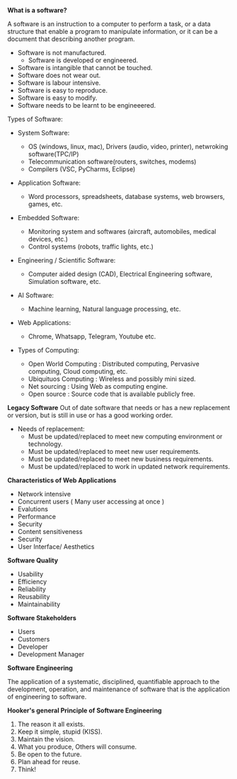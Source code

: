 **What is a software?**

A software is an instruction to a computer to perform a task, or a data structure that enable a program to manipulate information, or it can be a document that describing another program.

* Software is not manufactured.
    * Software is developed or engineered.
* Software is intangible that cannot be touched.
* Software does not wear out.
* Software is labour intensive.
* Software is easy to reproduce.
* Software is easy to modify.
* Software needs to be learnt to be engineeered.

Types of Software:

* System Software:
    * OS (windows, linux, mac), Drivers (audio, video, printer), netwroking software(TPC/IP)
    * Telecommunication software(routers, switches, modems)
    * Compilers (VSC, PyCharms, Eclipse)

* Application Software:
    * Word processors, spreadsheets, database systems, web browsers, games, etc.

* Embedded Software:
    * Monitoring system and softwares (aircraft, automobiles, medical devices, etc.)
    * Control systems (robots, traffic lights, etc.)

* Engineering / Scientific Software:
    * Computer aided design (CAD), Electrical Engineering software, Simulation software, etc.

* AI Software:
    * Machine learning, Natural language processing, etc.

* Web Applications:
    * Chrome, Whatsapp, Telegram, Youtube etc.


* Types of Computing:
    * Open World Computing : Distributed computing, Pervasive computing, Cloud computing, etc.
    * Ubiquituos Computing : Wireless and possibly mini sized.
    * Net sourcing : Using Web as computing engine.
    * Open source : Source code that is available publicly free.


**Legacy Software**
Out of date software that needs or has a new replacement or version, but is still in use or has a good working order.
* Needs of replacement:
    * Must be updated/replaced to meet new computing environment or technology.
    * Must be updated/replaced to meet new user requirements.
    * Must be updated/replaced to meet new business requirements.
    * Must be updated/replaced to work in updated network requirements.

**Characteristics of Web Applications**
* Network intensive
* Concurrent users ( Many user accessing at once )
* Evalutions
* Performance
* Security
* Content sensitiveness
* Security
* User Interface/ Aesthetics

**Software Quality**
* Usability
* Efficiency
* Reliability
* Reusability
* Maintainability

**Software Stakeholders**
* Users
* Customers
* Developer
* Development Manager

**Software Engineering**

The application of a systematic, disciplined, quantifiable approach to the development, operation, and maintenance of software that is the application of engineering to software.



**Hooker's general Principle of Software Engineering**
1. The reason it all exists.
2. Keep it simple, stupid (KISS).
3. Maintain the vision.
4. What you produce, Others will consume.
5. Be open to the future.
6. Plan ahead for reuse. 
7. Think!
